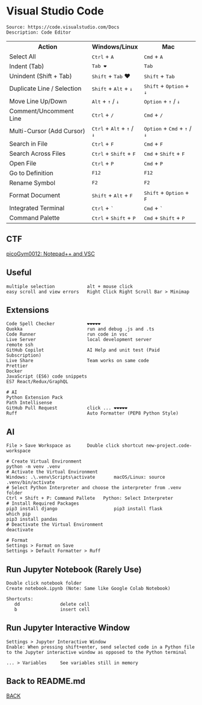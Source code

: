 # Visual Studio Code

```
Source: https://code.visualstudio.com/Docs
Description: Code Editor
```

<table>
    <tr>
      <th>Action</th>
      <th>Windows/Linux</th>
      <th>Mac</th>
    </tr>
    <tr>
      <td>Select All</td>
      <td><kbd>Ctrl</kbd> + <kbd>A</kbd></td>
      <td><kbd>Cmd</kbd> + <kbd>A</kbd></td>
    </tr>
    <tr>
      <td>Indent (Tab)</td>
      <td><kbd>Tab ❤️</kbd></td>
      <td><kbd>Tab</kbd></td>
    </tr>
    <tr>
      <td>Unindent (Shift + Tab)</td>
      <td><kbd>Shift</kbd> + <kbd>Tab</kbd> ❤️</td>
      <td><kbd>Shift</kbd> + <kbd>Tab</kbd></td>
    </tr>
    <tr>
      <td>Duplicate Line / Selection</td>
      <td><kbd>Shift</kbd> + <kbd>Alt</kbd> + <kbd>↓</kbd></td>
      <td><kbd>Shift</kbd> + <kbd>Option</kbd> + <kbd>↓</kbd></td>
    </tr>
    <tr>
      <td>Move Line Up/Down</td>
      <td><kbd>Alt</kbd> + <kbd>↑</kbd> / <kbd>↓</kbd></td>
      <td><kbd>Option</kbd> + <kbd>↑</kbd> / <kbd>↓</kbd></td>
    </tr>
    <tr>
      <td>Comment/Uncomment Line</td>
      <td><kbd>Ctrl</kbd> + <kbd>/</kbd></td>
      <td><kbd>Cmd</kbd> + <kbd>/</kbd></td>
    </tr>
    <tr>
      <td>Multi-Cursor (Add Cursor)</td>
      <td><kbd>Ctrl</kbd> + <kbd>Alt</kbd> + <kbd>↑</kbd> / <kbd>↓</kbd></td>
      <td><kbd>Option</kbd> + <kbd>Cmd</kbd> + <kbd>↑</kbd> / <kbd>↓</kbd></td>
    </tr>
    <tr>
      <td>Search in File</td>
      <td><kbd>Ctrl</kbd> + <kbd>F</kbd></td>
      <td><kbd>Cmd</kbd> + <kbd>F</kbd></td>
    </tr>
    <tr>
      <td>Search Across Files</td>
      <td><kbd>Ctrl</kbd> + <kbd>Shift</kbd> + <kbd>F</kbd></td>
      <td><kbd>Cmd</kbd> + <kbd>Shift</kbd> + <kbd>F</kbd></td>
    </tr>
    <tr>
      <td>Open File</td>
      <td><kbd>Ctrl</kbd> + <kbd>P</kbd></td>
      <td><kbd>Cmd</kbd> + <kbd>P</kbd></td>
    </tr>
    <tr>
      <td>Go to Definition</td>
      <td><kbd>F12</kbd></td>
      <td><kbd>F12</kbd></td>
    </tr>
    <tr>
      <td>Rename Symbol</td>
      <td><kbd>F2</kbd></td>
      <td><kbd>F2</kbd></td>
    </tr>
    <tr>
      <td>Format Document</td>
      <td><kbd>Shift</kbd> + <kbd>Alt</kbd> + <kbd>F</kbd></td>
      <td><kbd>Shift</kbd> + <kbd>Option</kbd> + <kbd>F</kbd></td>
    </tr>
    <tr>
      <td>Integrated Terminal</td>
      <td><kbd>Ctrl</kbd> + <kbd>`</kbd></td>
      <td><kbd>Cmd</kbd> + <kbd>`</kbd></td>
    </tr>
    <tr>
      <td>Command Palette</td>
      <td><kbd>Ctrl</kbd> + <kbd>Shift</kbd> + <kbd>P</kbd></td>
      <td><kbd>Cmd</kbd> + <kbd>Shift</kbd> + <kbd>P</kbd></td>
    </tr>
  </table>

## CTF
[picoGym0012: Notepad++ and VSC](../picoCTF/picoGym0012.md)

## Useful
```
multiple selection            alt + mouse click
easy scroll and view errors   Right Click Right Scroll Bar > Minimap
```

## Extensions
```
Code Spell Checker            ❤️❤️❤️❤️❤️
Quokka                        run and debug .js and .ts
Code Runner                   run code in vsc
Live Server                   local development server
remote ssh
GitHub Copilot                AI Help and unit test (Paid Subscription)
Live Share                    Team works on same code
Prettier
Docker
JavaScript (ES6) code snippets
ES7 React/Redux/GraphQL

# AI
Python Extension Pack
Path Intellisense
GitHub Pull Request           click ... ❤️❤️❤️❤️❤️
Ruff                          Auto Formatter (PEP8 Python Style)
```

## AI
```
File > Save Workspace as      Double click shortcut new-project.code-workspace

# Create Virtual Environment 
python -m venv .venv
# Activate the Virtual Environment
Windows: .\.venv\Scripts\activate       macOS/Linux: source .venv/bin/activate
# Select Python Interpreter and choose the interpreter from .venv folder
Ctrl + Shift + P: Command Pallete   Python: Select Interpreter
# Install Required Packages
pip3 install django                     pip3 install flask
which pip
pip3 install pandas
# Deactivate the Virtual Environment
deactivate

# Format
Settings > Format on Save
Settings > Default Formatter > Ruff
```

## Run Jupyter Notebook (Rarely Use)
```
Double click notebook folder
Create notebook.ipynb (Note: Same like Google Colab Notebook)

Shortcuts:
   dd               delete cell
   b                insert cell
```

## Run Jupyter Interactive Window
```
Settings > Jupyter Interactive Window
Enable: When pressing shift+enter, send selected code in a Python file to the Jupyter interactive window as opposed to the Python terminal

... > Variables     See variables still in memory
```

## Back to README.md
[BACK](../README.md)